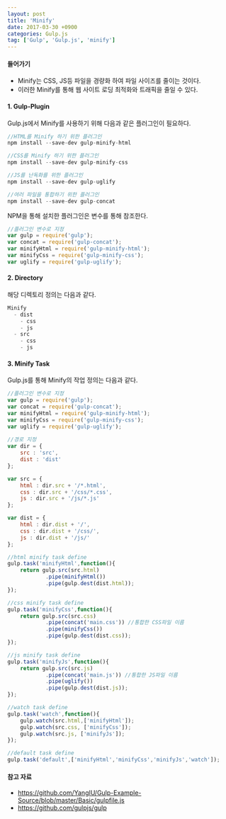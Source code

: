 ```yaml
---
layout: post
title: 'Minify'
date: 2017-03-30 +0900
categories: Gulp.js
tag: ['Gulp', 'Gulp.js', 'minify']
---
```


#### 들어가기

- Minify는 CSS, JS등 파일을 경량화 하여 파일 사이즈를 줄이는 것이다.
- 이러한 Minify를 통해 웹 사이트 로딩 최적화와 트래픽을 줄일 수 있다.
	
#### 1. Gulp-Plugin

Gulp.js에서 Minify를 사용하기 위해 다음과 같은 플러그인이 필요하다.

```javascript
//HTML를 Minify 하기 위한 플러그인
npm install --save-dev gulp-minify-html

//CSS를 Minify 하기 위한 플러그인
npm install --save-dev gulp-minify-css

//JS를 난독화를 위한 플러그인
npm install --save-dev gulp-uglify

//여러 파일을 통합하기 위한 플러그인
npm install --save-dev gulp-concat
```

NPM을 통해 설치한 플러그인은 변수를 통해 참조한다.

```javascript
//플러그인 변수로 지정
var gulp = require('gulp');
var concat = require('gulp-concat');
var minifyHtml = require('gulp-minify-html');
var minifyCss = require('gulp-minify-css');
var uglify = require('gulp-uglify');
```

#### 2. Directory

해당 디렉토리 정의는 다음과 같다.

```javascript
Minify
  - dist
    - css
    - js
  - src
    - css
    - js
```

#### 3. Minify Task

Gulp.js를 통해 Minify의 작업 정의는 다음과 같다.

```javascript
//플러그인 변수로 지정
var gulp = require('gulp');
var concat = require('gulp-concat');
var minifyHtml = require('gulp-minify-html');
var minifyCss = require('gulp-minify-css');
var uglify = require('gulp-uglify');
     
//경로 지정
var dir = {
	src : 'src',
	dist : 'dist'
};

var src = {
	html : dir.src + '/*.html',
	css : dir.src + '/css/*.css',
	js : dir.src + '/js/*.js'
};

var dist = {
	html : dir.dist + '/',
	css : dir.dist + '/css/',
	js : dir.dist + '/js/'
};

//html minify task define
gulp.task('minifyHtml',function(){
	return gulp.src(src.html)
			.pipe(minifyHtml())
			.pipe(gulp.dest(dist.html));
});

//css minify task define
gulp.task('minifyCss',function(){
	return gulp.src(src.css)
			.pipe(concat('main.css')) //통합한 CSS파일 이름
			.pipe(minifyCss())
			.pipe(gulp.dest(dist.css));
});

//js minify task define
gulp.task('minifyJs',function(){
	return gulp.src(src.js)
			.pipe(concat('main.js')) //통합한 JS파일 이름
			.pipe(uglify())
			.pipe(gulp.dest(dist.js));
});

//watch task define
gulp.task('watch',function(){
	gulp.watch(src.html,['minifyHtml']);
	gulp.watch(src.css, ['minifyCss']);
	gulp.watch(src.js, ['minifyJs']);
});

//default task define
gulp.task('default',['minifyHtml','minifyCss','minifyJs','watch']);
```

#### 참고 자료

- <https://github.com/YangIU/Gulp-Example-Source/blob/master/Basic/gulpfile.js>
- <https://github.com/gulpjs/gulp>